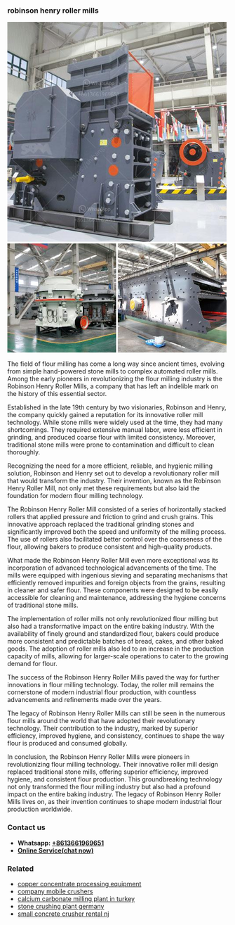 <h3>robinson henry roller mills</h3><img src='1708663560.jpg' alt=''><p>The field of flour milling has come a long way since ancient times, evolving from simple hand-powered stone mills to complex automated roller mills. Among the early pioneers in revolutionizing the flour milling industry is the Robinson Henry Roller Mills, a company that has left an indelible mark on the history of this essential sector.</p><p>Established in the late 19th century by two visionaries, Robinson and Henry, the company quickly gained a reputation for its innovative roller mill technology. While stone mills were widely used at the time, they had many shortcomings. They required extensive manual labor, were less efficient in grinding, and produced coarse flour with limited consistency. Moreover, traditional stone mills were prone to contamination and difficult to clean thoroughly.</p><p>Recognizing the need for a more efficient, reliable, and hygienic milling solution, Robinson and Henry set out to develop a revolutionary roller mill that would transform the industry. Their invention, known as the Robinson Henry Roller Mill, not only met these requirements but also laid the foundation for modern flour milling technology.</p><p>The Robinson Henry Roller Mill consisted of a series of horizontally stacked rollers that applied pressure and friction to grind and crush grains. This innovative approach replaced the traditional grinding stones and significantly improved both the speed and uniformity of the milling process. The use of rollers also facilitated better control over the coarseness of the flour, allowing bakers to produce consistent and high-quality products.</p><p>What made the Robinson Henry Roller Mill even more exceptional was its incorporation of advanced technological advancements of the time. The mills were equipped with ingenious sieving and separating mechanisms that efficiently removed impurities and foreign objects from the grains, resulting in cleaner and safer flour. These components were designed to be easily accessible for cleaning and maintenance, addressing the hygiene concerns of traditional stone mills.</p><p>The implementation of roller mills not only revolutionized flour milling but also had a transformative impact on the entire baking industry. With the availability of finely ground and standardized flour, bakers could produce more consistent and predictable batches of bread, cakes, and other baked goods. The adoption of roller mills also led to an increase in the production capacity of mills, allowing for larger-scale operations to cater to the growing demand for flour.</p><p>The success of the Robinson Henry Roller Mills paved the way for further innovations in flour milling technology. Today, the roller mill remains the cornerstone of modern industrial flour production, with countless advancements and refinements made over the years.</p><p>The legacy of Robinson Henry Roller Mills can still be seen in the numerous flour mills around the world that have adopted their revolutionary technology. Their contribution to the industry, marked by superior efficiency, improved hygiene, and consistency, continues to shape the way flour is produced and consumed globally.</p><p>In conclusion, the Robinson Henry Roller Mills were pioneers in revolutionizing flour milling technology. Their innovative roller mill design replaced traditional stone mills, offering superior efficiency, improved hygiene, and consistent flour production. This groundbreaking technology not only transformed the flour milling industry but also had a profound impact on the entire baking industry. The legacy of Robinson Henry Roller Mills lives on, as their invention continues to shape modern industrial flour production worldwide.</p><h3>Contact us</h3><ul><li><strong>Whatsapp:&nbsp;<a href="https://wa.me/8613661969651">+8613661969651</a></strong></li><li><a href="https://swt.shibang-china.com/?git&amp;zhl&amp;robinson henry roller mills"><strong>Online Service(chat now)</strong></a></li></ul><h3>Related</h3><ul><li><a href='copper concentrate processing equipment.md'>copper concentrate processing equipment</a></li><li><a href='company mobile crushers.md'>company mobile crushers</a></li><li><a href='calcium carbonate milling plant in turkey.md'>calcium carbonate milling plant in turkey</a></li><li><a href='stone crushing plant germany.md'>stone crushing plant germany</a></li><li><a href='small concrete crusher rental nj.md'>small concrete crusher rental nj</a></li></ul>